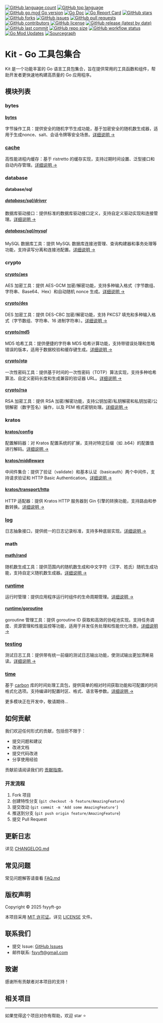 [![GitHub language count](https://img.shields.io/github/languages/count/fsyyft-go/kit)](https://github.com/fsyyft-go/kit)
[![GitHub top language](https://img.shields.io/github/languages/top/fsyyft-go/kit)](https://github.com/fsyyft-go/kit)
[![GitHub go.mod Go version](https://img.shields.io/github/go-mod/go-version/fsyyft-go/kit)](https://github.com/fsyyft-go/kit/blob/main/go.mod)
[![Go Doc](https://pkg.go.dev/badge/github.com/fsyyft-go/kit)](https://pkg.go.dev/github.com/fsyyft-go/kit)
[![Go Report Card](https://goreportcard.com/badge/github.com/fsyyft-go/kit)](https://goreportcard.com/report/github.com/fsyyft-go/kit)
[![GitHub stars](https://img.shields.io/github/stars/fsyyft-go/kit)](https://github.com/fsyyft-go/kit/stargazers)
[![GitHub forks](https://img.shields.io/github/forks/fsyyft-go/kit)](https://github.com/fsyyft-go/kit/network)
[![GitHub issues](https://img.shields.io/github/issues/fsyyft-go/kit)](https://github.com/fsyyft-go/kit/issues)
[![GitHub pull requests](https://img.shields.io/github/issues-pr/fsyyft-go/kit)](https://github.com/fsyyft-go/kit/pulls)
[![GitHub contributors](https://img.shields.io/github/contributors/fsyyft-go/kit)](https://github.com/fsyyft-go/kit/graphs/contributors)
[![GitHub license](https://img.shields.io/github/license/fsyyft-go/kit)](https://github.com/fsyyft-go/kit/blob/main/LICENSE)
[![GitHub release (latest by date)](https://img.shields.io/github/v/release/fsyyft-go/kit)](https://github.com/fsyyft-go/kit/releases)
[![GitHub last commit](https://img.shields.io/github/last-commit/fsyyft-go/kit)](https://github.com/fsyyft-go/kit/commits/main)
[![GitHub repo size](https://img.shields.io/github/repo-size/fsyyft-go/kit)](https://github.com/fsyyft-go/kit)
[![GitHub workflow status](https://img.shields.io/github/actions/workflow/status/fsyyft-go/kit/go.yml)](https://github.com/fsyyft-go/kit/actions)
[![Go Mod Updates](https://img.shields.io/github/go-mod/updates-available/fsyyft-go/kit)](https://github.com/fsyyft-go/kit)
[![Sourcegraph](https://sourcegraph.com/github.com/fsyyft-go/kit/-/badge.svg)](https://sourcegraph.com/github.com/fsyyft-go/kit)

# Kit - Go 工具包集合

Kit 是一个功能丰富的 Go 语言工具包集合，旨在提供常用的工具函数和组件，帮助开发者更快速地构建高质量的 Go 应用程序。

## 模块列表

### bytes

#### [bytes](bytes/README.md)

字节操作工具：提供安全的随机字节生成功能，基于加密安全的随机数生成器，适用于生成nonce、salt、会话令牌等安全场景。[详细说明 →](bytes/README.md)

### [cache](cache/README.md)

高性能进程内缓存：基于 ristretto 的缓存实现，支持过期时间设置、泛型接口和自动内存管理。[详细说明 →](cache/README.md)

### database

#### database/sql

##### [database/sql/driver](database/sql/driver/README.md)

数据库驱动接口：提供标准的数据库驱动接口定义，支持自定义驱动实现和连接管理。[详细说明 →](database/sql/driver/README.md)

##### [database/sql/mysql](database/sql/mysql/README.md)

MySQL 数据库工具：提供 MySQL 数据库连接池管理、查询构建器和事务处理等功能，支持读写分离和连接池配置。[详细说明 →](database/sql/mysql/README.md)

### crypto

#### [crypto/aes](crypto/aes/README.md)

AES 加密工具：提供 AES-GCM 加密/解密功能，支持多种输入格式（字节数组、字符串、Base64、Hex）和自动随机 nonce 生成。[详细说明 →](crypto/aes/README.md)

#### [crypto/des](crypto/des/README.md)

DES 加密工具：提供 DES-CBC 加密/解密功能，支持 PKCS7 填充和多种输入格式（字节数组、字符串、16 进制字符串）。[详细说明 →](crypto/des/README.md)

#### [crypto/md5](crypto/md5/README.md)

MD5 哈希工具：提供便捷的字符串 MD5 哈希计算功能，支持带错误处理和忽略错误的版本，适用于数据校验和缓存键生成。[详细说明 →](crypto/md5/README.md)

#### [crypto/otp](crypto/otp/README.md)

一次性密码工具：提供基于时间的一次性密码（TOTP）算法实现，支持多种哈希算法、自定义密码长度和生成兼容的验证器 URL。[详细说明 →](crypto/otp/README.md)

#### [crypto/rsa](crypto/rsa/README.md)

RSA 加密工具：提供 RSA 加密/解密功能，支持公钥加密/私钥解密和私钥加密/公钥解密（数字签名）操作，以及 PEM 格式密钥处理。[详细说明 →](crypto/rsa/README.md)

### kratos

#### [kratos/config](kratos/config/README.md)

配置解码器：对 Kratos 配置系统的扩展，支持对特定后缀（如 .b64）的配置值进行解码。[详细说明 →](kratos/config/README.md)

#### [kratos/middleware](kratos/middleware/README.md)

中间件集合：提供了验证（validate）和基本认证（basicauth）两个中间件，支持请求验证和 HTTP Basic Authentication。[详细说明 →](kratos/middleware/README.md)

#### [kratos/transport/http](kratos/transport/http/README.md)

HTTP 适配器：提供 Kratos HTTP 服务器到 Gin 引擎的转换功能，支持路由和参数转换。[详细说明 →](kratos/transport/http/README.md)

### [log](log/README.md)

日志抽象接口，提供统一的日志记录标准，支持多种底层实现。[详细说明 →](log/README.md)

### math

#### [math/rand](math/rand/README.md)

随机数生成工具：提供范围内的随机数生成和中文字符（汉字、姓氏）随机生成功能，支持自定义随机数生成器。[详细说明 →](math/rand/README.md)

### [runtime](runtime/README.md)

运行时管理：提供应用程序运行时组件的生命周期管理。[详细说明 →](runtime/README.md)

#### [runtime/goroutine](runtime/goroutine/README.md)

goroutine 管理工具：提供 goroutine ID 获取和高效的协程池实现。支持任务调度、资源管理和性能监控等功能，适用于并发任务处理和性能优化场景。[详细说明 →](runtime/goroutine/README.md)

### [testing](testing/README.md)

测试日志工具：提供带有统一前缀的测试日志输出功能，使测试输出更加清晰易读。[详细说明 →](testing/README.md)

### [time](time/README.md)

基于 [carbon](https://github.com/dromara/carbon) 库的时间处理工具包，提供简单的相对时间获取功能和可配置的时间格式化选项。支持编译时配置时区、格式、语言等参数。[详细说明 →](time/README.md)

更多模块正在开发中，敬请期待...

## 如何贡献

我们欢迎任何形式的贡献，包括但不限于：

- 提交问题和建议
- 改进文档
- 提交代码改进
- 分享使用经验

贡献前请阅读我们的 [贡献指南](CONTRIBUTING.md)。

### 开发流程

1. Fork 项目
2. 创建特性分支 (`git checkout -b feature/AmazingFeature`)
3. 提交改动 (`git commit -m 'Add some AmazingFeature'`)
4. 推送到分支 (`git push origin feature/AmazingFeature`)
5. 提交 Pull Request

## 更新日志

详见 [CHANGELOG.md](CHANGELOG.md)

## 常见问题

常见问题解答请查看 [FAQ.md](FAQ.md)

## 版权声明

Copyright © 2025 fsyyft-go

本项目采用 [MIT 许可证](LICENSE)。详见 [LICENSE](LICENSE) 文件。

## 联系我们

- 提交 Issue: [GitHub Issues](https://github.com/fsyyft-go/kit/issues)
- 邮件联系: [fsyyft@gmail.com](mailto:fsyyft@gmail.com)

## 致谢

感谢所有贡献者对本项目的支持！

## 相关项目

---

如果觉得这个项目对你有帮助，欢迎 star ⭐️


